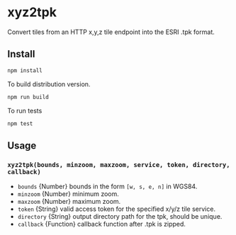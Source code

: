 # xyz2tpk
Convert tiles from an HTTP x,y,z tile endpoint into the ESRI .tpk format.

## Install

```bash
npm install
```
To build distribution version.
```bash
npm run build
```
To run tests
```bash
npm test
```
## Usage

### `xyz2tpk(bounds, minzoom, maxzoom, service, token, directory, callback)`

* `bounds` {Number} bounds in the form `[w, s, e, n]` in WGS84.
* `minzoom` {Number} minimum zoom.
* `maxzoom` {Number} maximum zoom.
* `token` {String} valid access token for the specified x/y/z tile service.
* `directory` {String} output directory path for the tpk, should be unique.
* `callback` {Function} callback function after .tpk is zipped.

